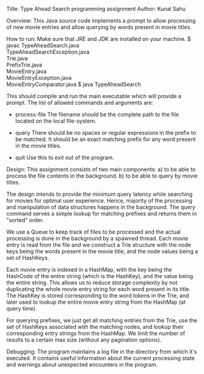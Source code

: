 Title: Type Ahead Search programming assignment
Author: Kunal Sahu

Overview:
This Java source code implements a prompt to allow processing of new movie
entries and allow querying by words present in movie titles.

How to run:
Make sure that JRE and JDK are installed on your machine.
$ javac TypeAheadSearch.java \
        TypeAheadSearchException.java \
        Trie.java \
        PrefixTrie.java \
        MovieEntry.java \
        MovieEntryException.java \
        MovieEntryComparator.java
$ java TypeAheadSearch

This should compile and run the main executable which will provide a prompt.
The list of allowed commands and arguments are:

- process-file <filename>
The filename should be the complete path to the file located on the local
file-system.

- query <prefix>
There should be no spaces or regular expressions in the prefix to be matched.
It should be an exact matching prefix for any word present in the movie titles.

- quit
Use this to exit out of the program.

Design:
This assignment consists of two main components:
a) to be able to process the file contents in the background.
b) to be able to query by movie titles.

The design intends to provide the minimum query latency while searching for
movies for optimal user experience. Hence, majority of the processing and
manipulation of data structures happens in the background. The query command
serves a simple lookup for matching prefixes and returns them in "sorted"
order.

We use a Queue to keep track of files to be processed and the actual processing
is done in the background by a spawned thread. Each movie entry is read from the
file and we construct a Trie structure with the node keys being the words present
in the movie title, and the node values being a set of HashKeys.

Each movie entry is indexed in a HashMap, with the key being the HashCode of the
entire string (which is the HashKey), and the value being the entire string.
This allows us to reduce storage complexity by not duplicating the whole movie
entry string for each word present in its title. The HashKey is stored
corresponding to the word tokens in the Trie, and later used to lookup the
entire movie entry string from the HashMap (at query time).

For querying prefixes, we just get all matching entries from the Trie, use the
set of HashKeys associated with the matching nodes, and lookup their
corresponding entry strings from the HashMap. We limit the number of results
to a certain max size (without any pagination options).

Debugging:
The program maintains a log file in the directory from which it's executed. It
contains useful information about the current processing state and warnings
about unexpected encounters in the program.